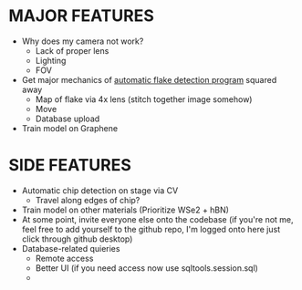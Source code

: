 # MAJOR FEATURES
* Why does my camera not work?
    * Lack of proper lens
    * Lighting
    * FOV
* Get major mechanics of [automatic flake detection program](AutoFlakeDetect\autoFlakeDetector.py) squared away
    * Map of flake via 4x lens (stitch together image somehow)
    * Move 
    * Database upload
* Train model on Graphene




# SIDE FEATURES
* Automatic chip detection on stage via CV
    * Travel along edges of chip?
* Train model on other materials (Prioritize WSe2 + hBN)
* At some point, invite everyone else onto the codebase (if you're not me, feel free to add yourself to the github repo, I'm logged onto here just click through github desktop)
* Database-related quieries
    * Remote access
    * Better UI (if you need access now use sqltools.session.sql)
    * 